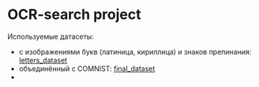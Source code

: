 # OCR-search project

Используемые датасеты:
- с изображениями букв (латиница, кириллица) и знаков препинания: [letters_dataset](https://drive.google.com/drive/folders/1UuPMrwn6GbY5JTJw-WJDkiHTWFTZ1ztG?usp=sharing)
- объединённый с COMNIST: [final_dataset](https://drive.google.com/drive/folders/1Q6e7pICaUSXEVY31aTjvmwAma6P_AdlT?usp=sharing)
- 
